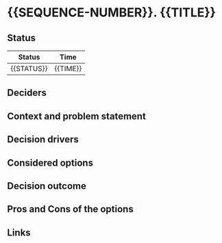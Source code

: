 # {{SEQUENCE-NUMBER}}. {{TITLE}}

<!--Source: https://github.com/joelparkerhenderson/architecture-decision-record/tree/main/locales/en/templates/decision-record-template-of-the-madr-project-->

## Status

| Status     | Time     |
| ---------- | -------- |
| {{STATUS}} | {{TIME}} |

## Deciders

## Context and problem statement

## Decision drivers

## Considered options

## Decision outcome

## Pros and Cons of the options

## Links
